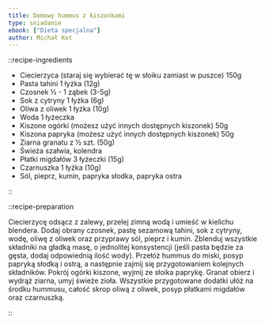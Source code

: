 ```yaml
---
title: Domowy hummus z kiszonkami
type: sniadanie
ebook: ["Dieta specjalna"]
author: Michał Kot
---
```


::recipe-ingredients

- Ciecierzyca (staraj się wybierać tę w słoiku zamiast w puszce) 150g
- Pasta tahini 1 łyżka (12g)
- Czosnek ½ - 1 ząbek (3-5g)
- Sok z cytryny 1 łyżka (6g)
- Oliwa z oliwek 1 łyżka (10g)
- Woda 1 łyżeczka
- Kiszone ogórki (możesz użyć innych dostępnych kiszonek) 50g
- Kiszona papryka (możesz użyć innych dostępnych kiszonek) 50g
- Ziarna granatu z ½ szt. (50g)
- Świeża szałwia, kolendra
- Płatki migdałów 3 łyżeczki (15g)
- Czarnuszka 1 łyżka (10g)
- Sól, pieprz, kumin, papryka słodka, papryka ostra

::

::recipe-preparation

Ciecierzycę odsącz z zalewy, przelej zimną wodą i umieść w kielichu blendera. Dodaj obrany czosnek, pastę sezamową tahini, sok z cytryny, wodę, oliwę z oliwek oraz przyprawy sól, pieprz i kumin. Zblenduj wszystkie składniki na gładką masę, o jednolitej konsystencji (jeśli pasta będzie za gęsta, dodaj odpowiednią ilość wody). Przełóż hummus do miski, posyp papryką słodką i ostrą, a następnie zajmij się przygotowaniem kolejnych składników. Pokrój ogórki kiszone, wyjmij ze słoika paprykę. Granat obierz i wydrąż ziarna, umyj świeże zioła. Wszystkie przygotowane dodatki ułóż na środku hummusu, całość skrop oliwą z oliwek, posyp płatkami migdałów oraz czarnuszką.

::